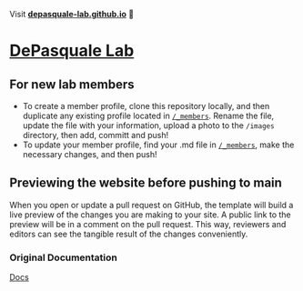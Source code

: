 Visit **[depasquale-lab.github.io](https://depasquale-lab.github.io)** 🚀

# [DePasquale Lab](https://depasquale-lab.github.io)

## For new lab members

- To create a member profile, clone this repository locally, and then duplicate any existing profile located in [`/_members`](https://github.com/depasquale-lab/depasquale-lab.github.io/tree/main/_members). Rename the file, update the file with your information, upload a photo to the `/images` directory, then add, committ and push!
- To update your member profile, find your .md file in [`/_members`](https://github.com/depasquale-lab/depasquale-lab.github.io/tree/main/_members), make the necessary changes, and then push!

## Previewing the website before pushing to main

When you open or update a pull request on GitHub, the template will build a live preview of the changes you are making to your site. A public link to the preview will be in a comment on the pull request. This way, reviewers and editors can see the tangible result of the changes conveniently.

### Original Documentation

[Docs](https://greene-lab.gitbook.io/lab-website-template-docs)